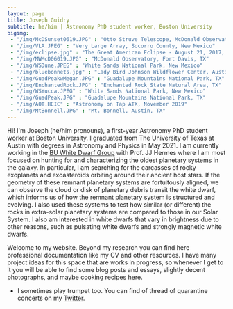 ```yaml
---
layout: page
title: Joseph Guidry 
subtitle: he/him | Astronomy PhD student worker, Boston University
bigimg:
 - "/img/McDSunset0619.JPG" : "Otto Struve Telescope, McDonald Observatory, Fort Davis, TX"
 - "/img/VLA.JPEG" : "Very Large Array, Socorro County, New Mexico"
 - "/img/eclipse.jpg" : "The Great American Eclipse - August 21, 2017, Johnson City, IL"
 - "/img/MWMcD06019.JPG" : "McDonald Observatory, Fort Davis, TX"
 - "/img/WSDune.JPEG" : "White Sands National Park, New Mexico"
 - "/img/bluebonnets.jpg" : "Lady Bird Johnson Wildflower Center, Austin, TX"
 - "/img/GuadPeakwMegan.JPG" : "Guadalupe Mountains National Park, TX"
 - "/img/EnchantedRock.JPG" : "Enchanted Rock State Natural Area, TX"
 - "/img/WSYucca.JPEG" : "White Sands National Park, New Mexico"
 - "/img/GuadPeak.JPG" : "Guadalupe Mountains National Park, TX"
 - "/img/AOT.HEIC" : "Astronomy on Tap ATX, November 2019"
 - "/img/MtBonnell.JPG" : "Mt. Bonnell, Austin, TX"
---
```


Hi! I'm Joseph (he/him pronouns), a first-year Astronomy PhD student worker at Boston University. I graduated from The University of Texas at Austin with degrees in Astronomy and Physics in May 2021. I am currently working in the [BU White Dwarf Group](https://sites.bu.edu/buwd/) with Prof. JJ Hermes where I am most focused on hunting for and characterizing the oldest planetary systems in the galaxy. In particular, I am searching for the carcasses of rocky exoplanets and exoasteroids orbiting around their ancient host stars. If the geometry of these remnant planetary systems are fortuitously aligned, we can observe the cloud or disk of planetary debris transit the white dwarf, which informs us of how the remnant planetary system is structured and evolving. I also used these systems to test how similar (or different) the rocks in extra-solar planetary systems are compared to those in our Solar System. I also am interested in white dwarfs that vary in brightness due to other reasons, such as pulsating white dwarfs and strongly magnetic white dwarfs.
<!-- so I am currently appluing to astronomy PhD programs with anticipated start in fall 2021 so I can fulfull my childhood dream of becoming a professor of astornomy. In particular, I aspire to become what I call a twenty-first century astronomer: an astronomer who works to dismantle the oppressive and meritocratic structures of the Academy in order to make our discipline truly accessible, equitable, and supportive of Black and Indigenous astronomers especially. I also seek to abolish the imperialist tradition of Western Astronomy, astrocolonialism, in the name of Indigenous liberation. In terms of astronomical reserach, my current interests lie in discovering and characterizing white dwarf stars, particularly pulsating ZZ Cetis and white dwarfs that harbor dusty, metal-rich debris. In fact, in our paper [Guidry et al. (submitted, arXiv:2012.00035)](https://arxiv.org/abs/2012.00035), we potentially more than tripled the known number of these systems from 2 to 5! In graduate school, I intend to pursue these interests by combing through big data transient sky surveys like the Zwicky Transient Facility and follow-up interesting objects at the telescope with photometry and spectroscopy (I love observing!!!). -->
Welcome to my website. Beyond my research you can find here professional documentation like my CV and other resources. I have many project ideas for this space that are works in progress, so whenever I get to it you will be able to find some blog posts and essays, slightly decent photographs, and maybe cooking recipes here. 

- I sometimes play trumpet too. You can find of thread of quarantine concerts on my [Twitter](https://twitter.com/astrojoeg/status/1241500030877544449?s=20).

<!-- ### My story

I was born in New Orleans, but quickly moved to Nacogdoches, TX, where I lived until I came to Austin, and then back to Nac cause COVID :/ I like astronomy. I have spent the entirety of my undergraduate career studying variable white dwarfs, but in general I'm really interested in all time domain astrophysics. High z stuff seems pretty cool too. Whatever I end up working in graduate schoole (*fingers crossed*), hopefully you'll see the fruits those endeavors reap in my repositories and in sci-comm in the near future. I have plans, I promise. -->

